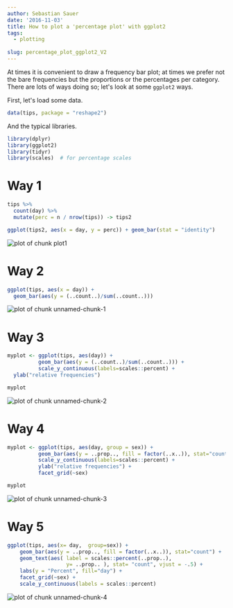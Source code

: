 ```yaml
---
author: Sebastian Sauer
date: '2016-11-03'
title: How to plot a 'percentage plot' with ggplot2
tags:
  - plotting
  
slug: percentage_plot_ggplot2_V2
---
```


At times it is convenient to draw a frequency bar plot; at times we prefer not the bare frequencies but the proportions or the percentages per category. There are lots of ways doing so; let's look at some `ggplot2` ways.

First, let's load some data.


```r
data(tips, package = "reshape2")
```

And the typical libraries.


```r
library(dplyr)
library(ggplot2)
library(tidyr)
library(scales)  # for percentage scales
```


# Way 1


```r
tips %>% 
  count(day) %>% 
  mutate(perc = n / nrow(tips)) -> tips2

ggplot(tips2, aes(x = day, y = perc)) + geom_bar(stat = "identity")
```

![plot of chunk plot1](https://sebastiansauer.github.io/images/2016-11-02-02/plot1-1.png)



# Way 2




```r
ggplot(tips, aes(x = day)) +  
  geom_bar(aes(y = (..count..)/sum(..count..)))
```

![plot of chunk unnamed-chunk-1](https://sebastiansauer.github.io/images/2016-11-02-02/unnamed-chunk-1-1.png)



# Way 3



```r
myplot <- ggplot(tips, aes(day)) + 
          geom_bar(aes(y = (..count..)/sum(..count..))) + 
          scale_y_continuous(labels=scales::percent) +
  ylab("relative frequencies")

myplot
```

![plot of chunk unnamed-chunk-2](https://sebastiansauer.github.io/images/2016-11-02-02/unnamed-chunk-2-1.png)





# Way 4



```r
myplot <- ggplot(tips, aes(day, group = sex)) + 
          geom_bar(aes(y = ..prop.., fill = factor(..x..)), stat="count") + 
          scale_y_continuous(labels=scales::percent) +
          ylab("relative frequencies") +
          facet_grid(~sex)

myplot
```

![plot of chunk unnamed-chunk-3](https://sebastiansauer.github.io/images/2016-11-02-02/unnamed-chunk-3-1.png)



# Way 5

```r
ggplot(tips, aes(x= day,  group=sex)) + 
    geom_bar(aes(y = ..prop.., fill = factor(..x..)), stat="count") +
    geom_text(aes( label = scales::percent(..prop..),
                   y= ..prop.. ), stat= "count", vjust = -.5) +
    labs(y = "Percent", fill="day") +
    facet_grid(~sex) +
    scale_y_continuous(labels = scales::percent)
```

![plot of chunk unnamed-chunk-4](https://sebastiansauer.github.io/images/2016-11-02-02/unnamed-chunk-4-1.png)

